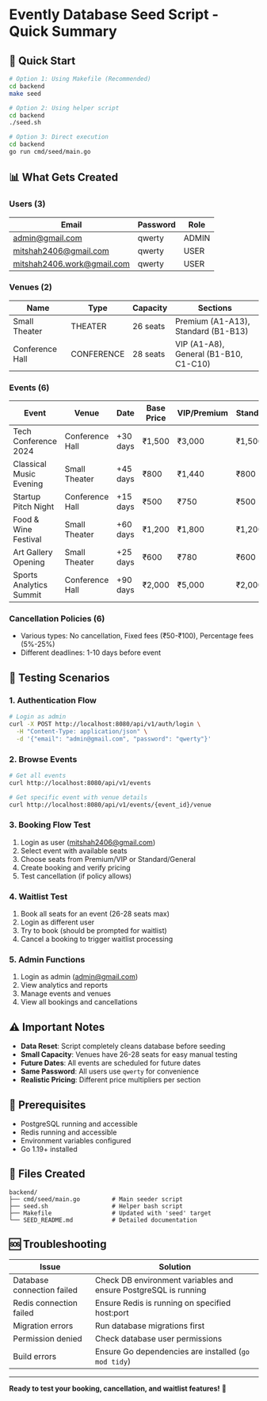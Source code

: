 # Evently Database Seed Script - Quick Summary

## 🚀 Quick Start

```bash
# Option 1: Using Makefile (Recommended)
cd backend
make seed

# Option 2: Using helper script
cd backend
./seed.sh

# Option 3: Direct execution
cd backend
go run cmd/seed/main.go
```

## 📊 What Gets Created

### Users (3)

| Email                      | Password | Role  |
| -------------------------- | -------- | ----- |
| admin@gmail.com            | qwerty   | ADMIN |
| mitshah2406@gmail.com      | qwerty   | USER  |
| mitshah2406.work@gmail.com | qwerty   | USER  |

### Venues (2)

| Name            | Type       | Capacity | Sections                              |
| --------------- | ---------- | -------- | ------------------------------------- |
| Small Theater   | THEATER    | 26 seats | Premium (A1-A13), Standard (B1-B13)   |
| Conference Hall | CONFERENCE | 28 seats | VIP (A1-A8), General (B1-B10, C1-C10) |

### Events (6)

| Event                   | Venue           | Date     | Base Price | VIP/Premium | Standard/General |
| ----------------------- | --------------- | -------- | ---------- | ----------- | ---------------- |
| Tech Conference 2024    | Conference Hall | +30 days | ₹1,500     | ₹3,000      | ₹1,500           |
| Classical Music Evening | Small Theater   | +45 days | ₹800       | ₹1,440      | ₹800             |
| Startup Pitch Night     | Conference Hall | +15 days | ₹500       | ₹750        | ₹500             |
| Food & Wine Festival    | Small Theater   | +60 days | ₹1,200     | ₹1,800      | ₹1,200           |
| Art Gallery Opening     | Small Theater   | +25 days | ₹600       | ₹780        | ₹600             |
| Sports Analytics Summit | Conference Hall | +90 days | ₹2,000     | ₹5,000      | ₹2,000           |

### Cancellation Policies (6)

- Various types: No cancellation, Fixed fees (₹50-₹100), Percentage fees (5%-25%)
- Different deadlines: 1-10 days before event

## 🧪 Testing Scenarios

### 1. Authentication Flow

```bash
# Login as admin
curl -X POST http://localhost:8080/api/v1/auth/login \
  -H "Content-Type: application/json" \
  -d '{"email": "admin@gmail.com", "password": "qwerty"}'
```

### 2. Browse Events

```bash
# Get all events
curl http://localhost:8080/api/v1/events

# Get specific event with venue details
curl http://localhost:8080/api/v1/events/{event_id}/venue
```

### 3. Booking Flow Test

1. Login as user (mitshah2406@gmail.com)
2. Select event with available seats
3. Choose seats from Premium/VIP or Standard/General
4. Create booking and verify pricing
5. Test cancellation (if policy allows)

### 4. Waitlist Test

1. Book all seats for an event (26-28 seats max)
2. Login as different user
3. Try to book (should be prompted for waitlist)
4. Cancel a booking to trigger waitlist processing

### 5. Admin Functions

1. Login as admin (admin@gmail.com)
2. View analytics and reports
3. Manage events and venues
4. View all bookings and cancellations

## ⚠️ Important Notes

- **Data Reset**: Script completely cleans database before seeding
- **Small Capacity**: Venues have 26-28 seats for easy manual testing
- **Future Dates**: All events are scheduled for future dates
- **Same Password**: All users use `qwerty` for convenience
- **Realistic Pricing**: Different price multipliers per section

## 🔧 Prerequisites

- PostgreSQL running and accessible
- Redis running and accessible
- Environment variables configured
- Go 1.19+ installed

## 📁 Files Created

```
backend/
├── cmd/seed/main.go         # Main seeder script
├── seed.sh                  # Helper bash script
├── Makefile                 # Updated with 'seed' target
└── SEED_README.md           # Detailed documentation
```

## 🆘 Troubleshooting

| Issue                      | Solution                                                        |
| -------------------------- | --------------------------------------------------------------- |
| Database connection failed | Check DB environment variables and ensure PostgreSQL is running |
| Redis connection failed    | Ensure Redis is running on specified host:port                  |
| Migration errors           | Run database migrations first                                   |
| Permission denied          | Check database user permissions                                 |
| Build errors               | Ensure Go dependencies are installed (`go mod tidy`)            |

---

**Ready to test your booking, cancellation, and waitlist features!** 🎉

